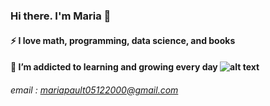 ### Hi there. I'm Maria 👋
#### ⚡ I love math, programming, data science, and books
#### 🌱 I’m addicted to learning and growing every day                           ![alt text](https://www.google.com/url?sa=i&url=https%3A%2F%2Fdribbble.com%2Ftags%2Fcoder_girl&psig=AOvVaw2YnmhDEypNs-1RGHXPzRoc&ust=1669260951973000&source=images&cd=vfe&ved=0CBAQjRxqFwoTCKihz-Kvw_sCFQAAAAAdAAAAABAJ)
###### email : mariapault05122000@gmail.com

